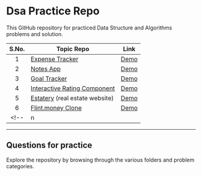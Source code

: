 # Dsa Practice Repo 

This GitHub repository for practiced Data Structure and Algorithms problems and solution.

|  S.No.  |            Topic Repo              |      Link      |
| :-----: |------------------------------------|----------------|
|   1   | [Expense Tracker](https://github.com/devvanu/react-expense-tracker) | [Demo](https://rt-expense-tracker.netlify.app) |
|   2   | [Notes App](https://github.com/devvanu/react-notes-app) | [Demo](https://rt-notes-app.netlify.app) |
|   3   | [Goal Tracker](https://github.com/devvanu/react-goal-tracker) | [Demo](https://rt-goal-tracker.netlify.app) |
|   4   | [Interactive Rating Component](https://github.com/devvanu/interactive-rating-component) | [Demo](https://fm-rating-page.netlify.app) |
|   5   | [Estatery](https://github.com/devvanu/real-estate-website) (real estate website) | [Demo](https://estaterry.netlify.app/) |
|   6   | [Flint.money Clone](https://github.com/devvanu/flint-dot-money-clone) | [Demo](https://flint-dot-money.netlify.app/) |
<!-- |   n   | []() | [Demo]() | -->

---


## Questions for practice

Explore the repository by browsing through the various folders and problem categories.



